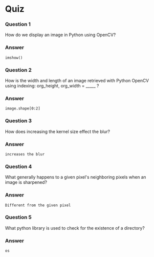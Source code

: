 # Quiz

### Question 1
How do we display an image in Python using OpenCV?
### Answer
    imshow()

### Question 2
How is the width and length of an image retrieved with Python OpenCV using indexing: org_height, org_width =  _____ ?
### Answer
    image.shape[0:2]

### Question 3
How does increasing the kernel size effect the blur?
### Answer
    increases the blur

### Question 4
What generally happens to a given pixel's neighboring pixels when an image is sharpened?
### Answer
    Different from the given pixel

### Question 5
What python library is used to check for the existence of a directory?
### Answer
    os
